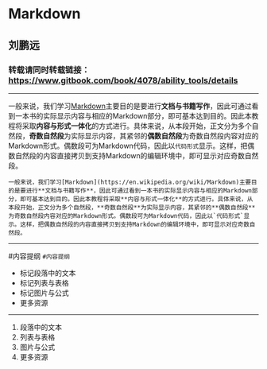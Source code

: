 # Markdown
## 刘鹏远
### 转载请同时转载链接：https://www.gitbook.com/book/4078/ability_tools/details
---
一般来说，我们学习[Markdown](https://en.wikipedia.org/wiki/Markdown)主要目的是要进行**文档与书籍写作**，因此可通过看到一本书的实际显示内容与相应的Markdown部分，即可基本达到目的。因此本教程将采取**内容与形式一体化**的方式进行。具体来说，从本段开始，正文分为多个自然段，**奇数自然段**为实际显示内容，其紧邻的**偶数自然段**为奇数自然段内容对应的Markdown形式。偶数段可为Markdown代码，因此以`代码形式`显示。这样，把偶数自然段的内容直接拷贝到支持Markdown的编辑环境中，即可显示对应奇数自然段。
  
``一般来说，我们学习[Markdown](https://en.wikipedia.org/wiki/Markdown)主要目的是要进行**文档与书籍写作**，因此可通过看到一本书的实际显示内容与相应的Markdown部分，即可基本达到目的。因此本教程将采取**内容与形式一体化**的方式进行。具体来说，从本段开始，正文分为多个自然段，**奇数自然段**为实际显示内容，其紧邻的**偶数自然段**为奇数自然段内容对应的Markdown形式。偶数段可为Markdown代码，因此以`代码形式`显示。这样，把偶数自然段的内容直接拷贝到支持Markdown的编辑环境中，即可显示对应奇数自然段。``

---
#内容提纲
`#内容提纲`
- 标记段落中的文本
- 标记列表与表格
- 标记图片与公式
- 更多资源

***
1. 段落中的文本
2. 列表与表格
3. 图片与公式
4. 更多资源


